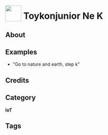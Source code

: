 # <img src="https://raw.githack.com/FortAwesome/Font-Awesome/master/svgs/solid/robot.svg" card_color="#22A7F0" width="50" height="50" style="vertical-align:bottom"/> Toykonjunior Ne K


## About


## Examples
* "Go to nature and earth, step k"

## Credits


## Category
**IoT**

## Tags

